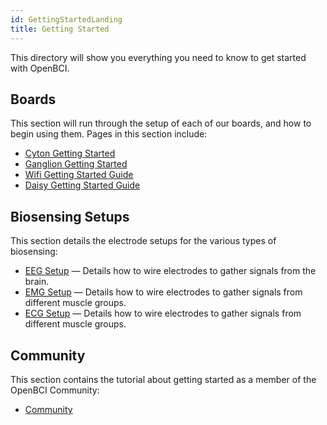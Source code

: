 ```yaml
---
id: GettingStartedLanding
title: Getting Started
---
```

This directory will show you everything you need to know to get started with OpenBCI.

## Boards

This section will run through the setup of each of our boards, and how to begin using them. Pages in this section include:

-   [Cyton Getting Started](GettingStarted/01-Boards/01-Cyton_Getting_Started_Guide.md)
-   [Ganglion Getting Started](GettingStarted/01-Boards/02-Ganglion_Getting_Started_Guide.md)
-   [Wifi Getting Started Guide](GettingStarted/01-Boards/03-Wifi_Getting_Started_Guide.md)
-   [Daisy Getting Started Guide](GettingStarted/01-Boards/011-Daisy_Getting_Started_Guide.md)

## Biosensing Setups

This section details the electrode setups for the various types of biosensing:

-   [EEG Setup](GettingStarted/02-Biosensing-Setups/01-EEG-Setup.md) — Details how to wire electrodes to gather signals from the brain.
-   [EMG Setup](GettingStarted/02-Biosensing-Setups/02-EMG-Setup.md) — Details how to wire electrodes to gather signals from different muscle groups.
-   [ECG Setup](GettingStarted/02-Biosensing-Setups/03-ECG-Setup.md) — Details how to wire electrodes to gather signals from different muscle groups.

## Community

This section contains the tutorial about getting started as a member of the OpenBCI Community:

-   [Community](GettingStarted/03-Community/13-Community_Instructions.md)
